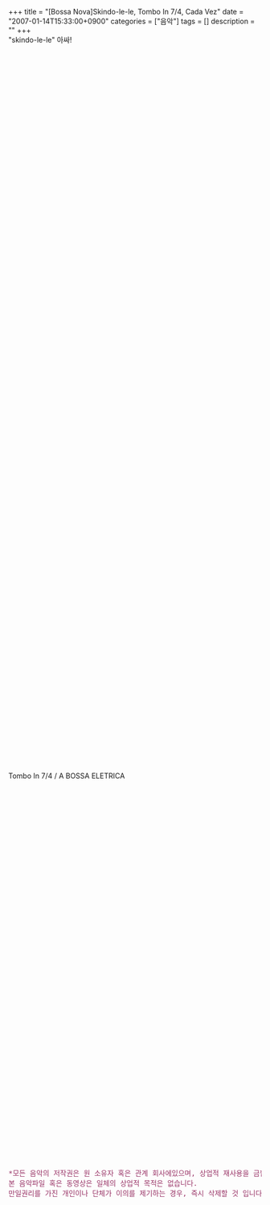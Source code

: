 +++
title = "[Bossa Nova]Skindo-le-le, Tombo In 7/4, Cada Vez"
date = "2007-01-14T15:33:00+0900"
categories = ["음악"]
tags = []
description = ""
+++
<span class="copyright_entry" style="display:block;" title="[Bossa Nova]Skindo-le-le, Tombo In 7/4, Cada Vez@@**@@http://shed.egloos.com/1490098"></span>"skindo-le-le" 아싸!
<br>
<br>
<object width="425" height="344"><param name="movie" value="http://www.youtube.com/v/dT3-libuPa8&amp;hl=ko&amp;fs=1&amp;"><param name="allowFullScreen" value="true"><param name="allowscriptaccess" value="always"><embed src="http://www.youtube.com/v/dT3-libuPa8&amp;hl=ko&amp;fs=1&amp;" type="application/x-shockwave-flash" allowscriptaccess="always" allowfullscreen="true" width="425" height="344"></object>
<br>
<br>
<object width="425" height="344"><param name="movie" value="http://www.youtube.com/v/VqGaMo6mhJ0&amp;hl=ko&amp;fs=1&amp;"><param name="allowFullScreen" value="true"><param name="allowscriptaccess" value="always"><embed src="http://www.youtube.com/v/VqGaMo6mhJ0&amp;hl=ko&amp;fs=1&amp;" type="application/x-shockwave-flash" allowscriptaccess="always" allowfullscreen="true" width="425" height="344"></object>
<br>
<br>
<object width="425" height="344"><param name="movie" value="http://www.youtube.com/v/6fWy8n0o27I&amp;hl=ko&amp;fs=1&amp;"><param name="allowFullScreen" value="true"><param name="allowscriptaccess" value="always"><embed src="http://www.youtube.com/v/6fWy8n0o27I&amp;hl=ko&amp;fs=1&amp;" type="application/x-shockwave-flash" allowscriptaccess="always" allowfullscreen="true" width="425" height="344"></object>
<br>
<br>
<object width="425" height="344"><param name="movie" value="http://www.youtube.com/v/WDeE2AC3uaE&amp;hl=ko&amp;fs=1&amp;"><param name="allowFullScreen" value="true"><param name="allowscriptaccess" value="always"><embed src="http://www.youtube.com/v/WDeE2AC3uaE&amp;hl=ko&amp;fs=1&amp;" type="application/x-shockwave-flash" allowscriptaccess="always" allowfullscreen="true" width="425" height="344"></object>
<br>Tombo In 7/4 / A BOSSA ELETRICA
<br>
<br>
<object width="425" height="344"><param name="movie" value="http://www.youtube.com/v/NZ6qoMrIlRM&amp;hl=ko&amp;fs=1&amp;"><param name="allowFullScreen" value="true"><param name="allowscriptaccess" value="always"><embed src="http://www.youtube.com/v/NZ6qoMrIlRM&amp;hl=ko&amp;fs=1&amp;" type="application/x-shockwave-flash" allowscriptaccess="always" allowfullscreen="true" width="425" height="344"></object>
<br>
<br>
<object width="425" height="344"><param name="movie" value="http://www.youtube.com/v/mOKQi66YK5Q&amp;hl=ko&amp;fs=1&amp;"><param name="allowFullScreen" value="true"><param name="allowscriptaccess" value="always"><embed src="http://www.youtube.com/v/mOKQi66YK5Q&amp;hl=ko&amp;fs=1&amp;" type="application/x-shockwave-flash" allowscriptaccess="always" allowfullscreen="true" width="425" height="344"></object>
<br>
<br>
<br>
<pre><span style="color: rgb(153, 51, 102);">*모든 음악의 저작권은 원 소유자 혹은 관계 회사에있으며, 상업적 재사용을 금합니다. <br>본 음악파일 혹은 동영상은 일체의 상업적 목적은 없습니다. <br>만일권리를 가진 개인이나 단체가 이의를 제기하는 경우, 즉시 삭제할 것 입니다*</span></pre>
<br>
<br>
<!--<embed src="http://pds4.egloos.com/pds/200701/14/82/skindo-le-le.mp3" type="audio/mpeg" loop="1" autostart="true">--> 
<br>
<br>
<span style="font-size: 100%;"> </span> 
<!--
       <rdf:RDF xmlns:rdf="http://www.w3.org/1999/02/22-rdf-syntax-ns#"
		    xmlns:dc="http://purl.org/dc/elements/1.1/"
		    xmlns:trackback="http://madskills.com/public/xml/rss/module/trackback/">
       <rdf:Description
	        rdf:about="http://shed.egloos.com/1490098"
	        dc:identifier="http://shed.egloos.com/1490098"
	        dc:title="[Bossa Nova]Skindo-le-le, Tombo In 7/4, Cada Vez"
	        trackback:ping="http://shed.egloos.com/tb/1490098"/>
       </rdf:RDF>
       -->

<ul></ul>